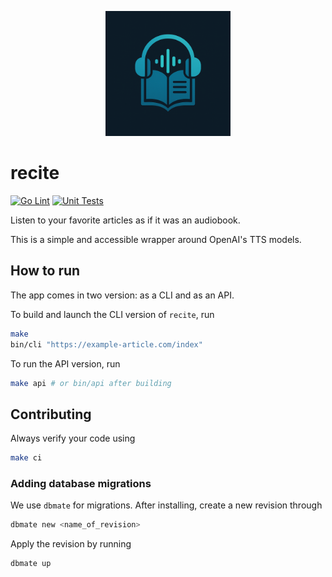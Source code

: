 <p align="center">
  <img src="images/logo.png" alt="recite logo" width="200"/>
</p>

# recite

[![Go Lint](https://github.com/simondanielsson/recite/actions/workflows/lint.yml/badge.svg)](https://github.com/simondanielsson/recite/actions/workflows/lint.yml)
[![Unit Tests](https://github.com/simondanielsson/recite/actions/workflows/test.yml/badge.svg)](https://github.com/simondanielsson/recite/actions/workflows/test.yml)

Listen to your favorite articles as if it was an audiobook.

This is a simple and accessible wrapper around OpenAI's TTS models.

## How to run

The app comes in two version: as a CLI and as an API.

To build and launch the CLI version of `recite`, run

```bash
make
bin/cli "https://example-article.com/index"
```

To run the API version, run

```bash
make api # or bin/api after building
```

## Contributing

Always verify your code using

```bash
make ci
```

### Adding database migrations

We use `dbmate` for migrations. After installing, create a new revision through

```bash
dbmate new <name_of_revision>
```

Apply the revision by running

```bash
dbmate up
```
